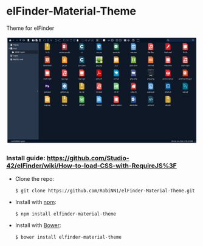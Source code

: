 # elFinder-Material-Theme
Theme for elFinder

![preview](preview.png)

### Install guide: https://github.com/Studio-42/elFinder/wiki/How-to-load-CSS-with-RequireJS%3F

- Clone the repo:
    ```
    $ git clone https://github.com/RobiNN1/elFinder-Material-Theme.git
    ```
- Install with [npm](https://www.npmjs.com):
    ```
    $ npm install elfinder-material-theme
    ```
- Install with [Bower](https://bower.io):
    ```
    $ bower install elfinder-material-theme
    ```
